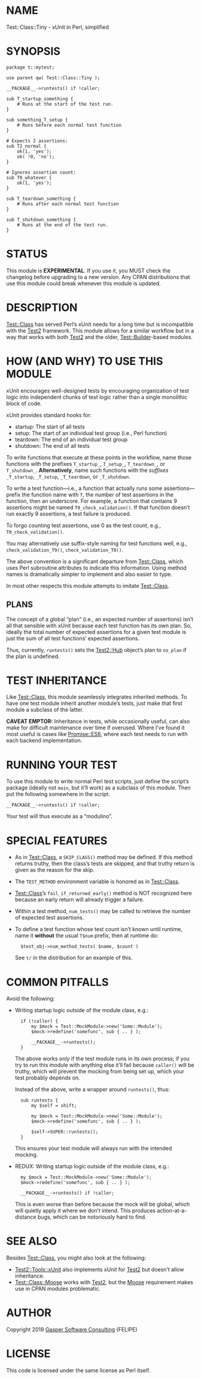 # NAME

Test::Class::Tiny - xUnit in Perl, simplified

# SYNOPSIS

    package t::mytest;

    use parent qw( Test::Class::Tiny );

    __PACKAGE__->runtests() if !caller;

    sub T_startup_something {
        # Runs at the start of the test run.
    }

    sub something_T_setup {
        # Runs before each normal test function
    }

    # Expects 2 assertions:
    sub T2_normal {
        ok(1, 'yes');
        ok( !0, 'no');
    }

    # Ignores assertion count:
    sub T0_whatever {
        ok(1, 'yes');
    }

    sub T_teardown_something {
        # Runs after each normal test function
    }

    sub T_shutdown_something {
        # Runs at the end of the test run.
    }

# STATUS

This module is **EXPERIMENTAL**. If you use it, you MUST check the changelog
before upgrading to a new version. Any CPAN distributions that use this module
could break whenever this module is updated.

# DESCRIPTION

[Test::Class](https://metacpan.org/pod/Test::Class) has served Perl’s xUnit needs for a long time
but is incompatible with the [Test2](https://metacpan.org/pod/Test2) framework. This module allows for
a similar workflow but in a way that works with both [Test2](https://metacpan.org/pod/Test2) and the older,
[Test::Builder](https://metacpan.org/pod/Test::Builder)-based modules.

# HOW (AND WHY) TO USE THIS MODULE

xUnit encourages well-designed tests by encouraging organization of test
logic into independent chunks of test logic rather than a single monolithic
block of code.

xUnit provides standard hooks for:

- startup: The start of all tests
- setup: The start of an individual test group (i.e., Perl function)
- teardown: The end of an individual test group
- shutdown: The end of all tests

To write functions that execute at these points in the workflow,
name those functions with the prefixes `T_startup_`, `T_setup_`,
`T_teardown_`, or `T_shutdown_`. **Alternatively**, name such functions
with the _suffixes_ `_T_startup`, `_T_setup`, `_T_teardown`, or
`_T_shutdown`.

To write a test function—i.e., a function that actually runs some
assertions—prefix the function name with `T`, the number of test assertions
in the function, then an underscore. For example, a function that contains
9 assertions might be named `T9_check_validation()`. If that function
doesn’t run exactly 9 assertions, a test failure is produced.

To forgo counting test assertions, use 0 as the test count, e.g.,
`T0_check_validation()`.

You may alternatively use suffix-style naming for test functions well,
e.g., `check_validation_T9()`, `check_validation_T0()`.

The above convention is a significant departure from [Test::Class](https://metacpan.org/pod/Test::Class),
which uses Perl subroutine attributes to indicate this information.
Using method names is dramatically simpler to implement and also easier
to type.

In most other respects this module attempts to imitate [Test::Class](https://metacpan.org/pod/Test::Class).

## PLANS

The concept of a global “plan” (i.e., an expected number of assertions)
isn’t all that sensible with xUnit because each test function has its
own plan. So, ideally the total number of expected assertions for a given
test module is just the sum of all test functions’ expected assertions.

Thus, currently, `runtests()` sets the [Test2::Hub](https://metacpan.org/pod/Test2::Hub) object’s plan to
`no_plan` if the plan is undefined.

# TEST INHERITANCE

Like [Test::Class](https://metacpan.org/pod/Test::Class), this module seamlessly integrates inherited methods.
To have one test module inherit another module’s tests, just make that
first module a subclass of the latter.

**CAVEAT EMPTOR:** Inheritance in tests, while occasionally useful, can also
make for difficult maintenance over time if overused. Where I’ve found it
most useful is cases like [Promise::ES6](https://metacpan.org/pod/Promise::ES6), where each test needs to run with
each backend implementation.

# RUNNING YOUR TEST

To use this module to write normal Perl test scripts, just define
the script’s package (ideally not `main`, but it’ll work) as a subclass of
this module. Then put the following somewhere in the script:

    __PACKAGE__->runtests() if !caller;

Your test will thus execute as a “modulino”.

# SPECIAL FEATURES

- As in [Test::Class](https://metacpan.org/pod/Test::Class), a `SKIP_CLASS()` method may be defined. If this
method returns truthy, then the class’s tests are skipped, and that truthy
return is given as the reason for the skip.
- The `TEST_METHOD` environment variable is honored as in [Test::Class](https://metacpan.org/pod/Test::Class).
- [Test::Class](https://metacpan.org/pod/Test::Class)’s `fail_if_returned_early()` method is NOT recognized
here because an early return will already trigger a failure.
- Within a test method, `num_tests()` may be called to retrieve the
number of expected test assertions.
- To define a test function whose test count isn’t known until runtime,
name it **without** the usual `T$num` prefix, then at runtime do:

        $test_obj->num_method_tests( $name, $count )

    See `t/` in the distribution for an example of this.

# COMMON PITFALLS

Avoid the following:

- Writing startup logic outside of the module class, e.g.:

        if (!caller) {
            my $mock = Test::MockModule->new('Some::Module');
            $mock->redefine('somefunc', sub { .. } );

            __PACKAGE__->runtests();
        }

    The above works _only_ if the test module runs in its own process; if you try
    to run this module with anything else it’ll fail because `caller()` will be
    truthy, which will prevent the mocking from being set up, which your test
    probably depends on.

    Instead of the above, write a wrapper around `runtests()`, thus:

        sub runtests {
            my $self = shift;

            my $mock = Test::MockModule->new('Some::Module');
            $mock->redefine('somefunc', sub { .. } );

            $self->SUPER::runtests();
        }

    This ensures your test module will always run with the intended mocking.

- REDUX: Writing startup logic outside of the module class, e.g.:

        my $mock = Test::MockModule->new('Some::Module');
        $mock->redefine('somefunc', sub { .. } );

        __PACKAGE__->runtests() if !caller;

    This is even worse than before because the mock will be global, which
    will quietly apply it where we don’t intend. This produces
    action-at-a-distance bugs, which can be notoriously hard to find.

# SEE ALSO

Besides [Test::Class](https://metacpan.org/pod/Test::Class), you might also look at the following:

- [Test2::Tools::xUnit](https://metacpan.org/pod/Test2::Tools::xUnit) also implements xUnit for [Test2](https://metacpan.org/pod/Test2) but doesn’t
allow inheritance.
- [Test::Class::Moose](https://metacpan.org/pod/Test::Class::Moose) works with [Test2](https://metacpan.org/pod/Test2), but the [Moose](https://metacpan.org/pod/Moose) requirement
makes use in CPAN modules problematic.

# AUTHOR

Copyright 2019 [Gasper Software Consulting](http://gaspersoftware.com) (FELIPE)

# LICENSE

This code is licensed under the same license as Perl itself.

